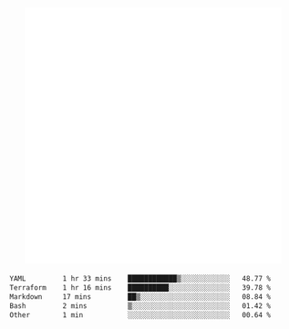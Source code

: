 <div align="center">
    <a href="https://konst.fish">
        <img src="https://raw.githubusercontent.com/konstfish/konstfish/master/fish.svg" alt="Logo" width="450"/>
    </a>
</div>

<!--START_SECTION:waka-->

```text
YAML         1 hr 33 mins    ████████████▒░░░░░░░░░░░░   48.77 %
Terraform    1 hr 16 mins    ██████████░░░░░░░░░░░░░░░   39.78 %
Markdown     17 mins         ██▒░░░░░░░░░░░░░░░░░░░░░░   08.84 %
Bash         2 mins          ▒░░░░░░░░░░░░░░░░░░░░░░░░   01.42 %
Other        1 min           ░░░░░░░░░░░░░░░░░░░░░░░░░   00.64 %
```

<!--END_SECTION:waka-->
